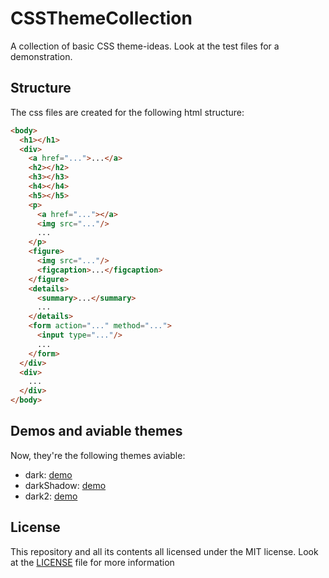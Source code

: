 # CSSThemeCollection
A collection of basic CSS theme-ideas. Look at the test files for a demonstration.
## Structure
The css files are created for the following html structure:
```html
<body>
  <h1></h1>
  <div>
    <a href="...">...</a>
    <h2></h2>
    <h3></h3>
    <h4></h4>
    <h5></h5>
    <p>
      <a href="..."></a>
      <img src="..."/>
      ...
    </p>
    <figure>
      <img src="..."/>
      <figcaption>...</figcaption>
    </figure>
    <details>
      <summary>...</summary>
      ...
    </details>
    <form action="..." method="...">
      <input type="..."/>
      ...
    </form>
  </div>
  <div>
    ...
  </div>
</body>
```
## Demos and aviable themes
Now, they're the following themes aviable:
- dark: [demo](https://apilonius64.github.io/demos/CSSThemeCollection/dark/test/test.html)
- darkShadow: [demo](https://apilonius64.github.io/demos/CSSThemeCollection/darkShadow/test/test.html)
- dark2: [demo](https://apilonius64.github.io/demos/CSSThemeCollection/dark2/test/test.html)
## License
This repository and all its contents all licensed under the MIT license. Look at the [LICENSE](https://github.com/Apilonius64/CSSThemeCollection/blob/main/LICENSE)  file for more information
